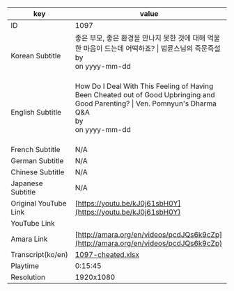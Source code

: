 |  key  |  value  |
|-------|---------|
| ID            | 1097 |
| Korean Subtitle | 좋은 부모, 좋은 환경을 만나지 못한 것에 대해 억울한 마음이 드는데 어떡하죠? \| 법륜스님의 즉문즉설<br>by <br>on yyyy-mm-dd<br><br>|
| English Subtitle | How Do I Deal With This Feeling of Having Been Cheated out of Good Upbringing and Good Parenting? \| Ven. Pomnyun's Dharma Q&A<br>by <br>on yyyy-mm-dd<br><br>|
| French Subtitle | N/A |
| German Subtitle | N/A |
| Chinese Subtitle | N/A |
| Japanese Subtitle | N/A |
| Original YouTube Link  | [https://youtu.be/kJ0j61sbH0Y](https://youtu.be/kJ0j61sbH0Y) |
| YouTube Link  |  |
| Amara Link    | [http://amara.org/en/videos/pcdJQs6k9cZp](http://amara.org/en/videos/pcdJQs6k9cZp) |
| Transcript(ko/en) | [1097-cheated.xlsx](https://github.com/jungtosociety/dharma-qna/raw/master/sub/1097/1097-cheated.xlsx) |
| Playtime | 0:15:45 |
| Resolution | 1920x1080|
